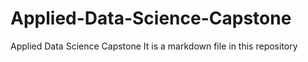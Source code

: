 # Applied-Data-Science-Capstone
Applied Data Science Capstone
It is a markdown file in this repository
